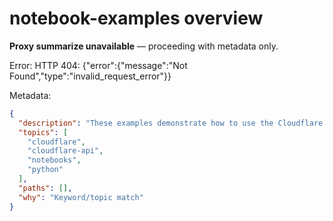 # notebook-examples overview

**Proxy summarize unavailable** — proceeding with metadata only.

Error: HTTP 404: {"error":{"message":"Not Found","type":"invalid_request_error"}}

Metadata:
```json
{
  "description": "These examples demonstrate how to use the Cloudflare API within interactive Python notebooks.",
  "topics": [
    "cloudflare",
    "cloudflare-api",
    "notebooks",
    "python"
  ],
  "paths": [],
  "why": "Keyword/topic match"
}
```